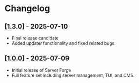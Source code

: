 # Changelog

## [1.3.0] - 2025-07-10
- Final release candidate
- Added updater functionality and fixed related bugs.

## [1.0.0] - 2025-07-09
- Initial release of Server Forge
- Full feature set including server management, TUI, and CMS.